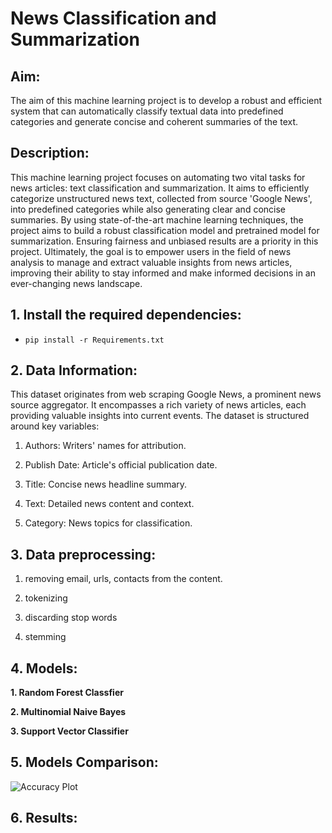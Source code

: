 # News Classification and Summarization
## Aim:
The aim of this machine learning project is to develop a robust and efficient system that can automatically classify   textual data into predefined categories and generate concise and coherent summaries of the text.
## Description:
This machine learning project focuses on automating two vital tasks for news articles: text classification and summarization. It aims to efficiently categorize unstructured news text, collected from source 'Google News', into predefined categories while also generating clear and concise summaries. By using state-of-the-art machine learning techniques, the project aims to build a robust classification model and pretrained model for summarization. Ensuring fairness and unbiased results are a priority in this project. Ultimately, the goal is to empower users in the field of news analysis to manage and extract valuable insights from news articles, improving their ability to stay informed and make informed decisions in an ever-changing news landscape.
## 1. Install the required dependencies:
-     pip install -r Requirements.txt
## 2. Data Information:
This dataset originates from web scraping Google News, a prominent news source aggregator. It encompasses a rich variety of news articles, each providing valuable insights into current events. The dataset is structured around key variables:

1. Authors: Writers' names for attribution.

2. Publish Date: Article's official publication date.

3. Title: Concise news headline summary.

4. Text: Detailed news content and context.

5. Category: News topics for classification.
   
## 3. Data preprocessing:
1. removing email, urls, contacts from the content.

2. tokenizing

3. discarding stop words

4. stemming

## 4. Models:

**1. Random Forest Classfier**

**2. Multinomial Naive Bayes**

**3. Support Vector Classifier**

## 5. Models Comparison:
![Accuracy Plot]()

## 6. Results:

